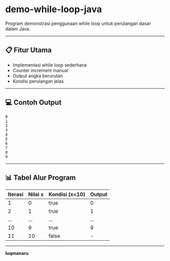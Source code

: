 # demo-while-loop-java
Program demonstrasi penggunaan while loop untuk perulangan dasar dalam Java.

---

## 📋 Fitur Utama
- Implementasi while loop sederhana
- Counter increment manual
- Output angka berurutan
- Kondisi perulangan jelas

---

## 💻 Contoh Output
```
0
1
2
3
4
5
6
7
8
9
```

---

## 📊 Tabel Alur Program
|Iterasi	|Nilai x|	Kondisi (x<10)|	Output|
|--------|-------|-------|--------|
|1|	0|	true|	0|
|2|	1|	true|	1|
|...|	...|	...|	...|
|10	|9|	true|	9|
|11	|10	|false|	-|

---

**luqmanaru**
